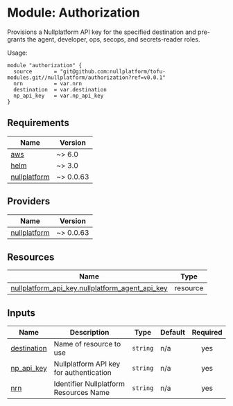 # Module: Authorization

Provisions a Nullplatform API key for the specified destination and pre-grants the agent, developer, ops, secops, and secrets-reader roles.

Usage:


```
module "authorization" {
  source       = "git@github.com:nullplatform/tofu-modules.git//nullplatform/authorization?ref=v0.0.1"
  nrn          = var.nrn
  destination  = var.destination
  np_api_key   = var.np_api_key
}
```

<!-- BEGIN_TF_DOCS -->
## Requirements

| Name | Version |
|------|---------|
| <a name="requirement_aws"></a> [aws](#requirement\_aws) | ~> 6.0 |
| <a name="requirement_helm"></a> [helm](#requirement\_helm) | ~> 3.0 |
| <a name="requirement_nullplatform"></a> [nullplatform](#requirement\_nullplatform) | ~> 0.0.63 |

## Providers

| Name | Version |
|------|---------|
| <a name="provider_nullplatform"></a> [nullplatform](#provider\_nullplatform) | ~> 0.0.63 |

## Resources

| Name | Type |
|------|------|
| [nullplatform_api_key.nullplatform_agent_api_key](https://registry.terraform.io/providers/nullplatform/nullplatform/latest/docs/resources/api_key) | resource |

## Inputs

| Name | Description | Type | Default | Required |
|------|-------------|------|---------|:--------:|
| <a name="input_destination"></a> [destination](#input\_destination) | Name of resource to use | `string` | n/a | yes |
| <a name="input_np_api_key"></a> [np\_api\_key](#input\_np\_api\_key) | Nullplatform API key for authentication | `string` | n/a | yes |
| <a name="input_nrn"></a> [nrn](#input\_nrn) | Identifier Nullplatform Resources Name | `string` | n/a | yes |
<!-- END_TF_DOCS -->

